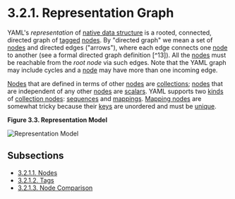 # 3.2.1. Representation Graph

YAML's *representation* of [native data structure](https://yaml.org/spec/1.2.2/#representing-native-data-structures) is a rooted, connected, directed graph of [tagged](https://yaml.org/spec/1.2.2/#tags) [nodes](https://yaml.org/spec/1.2.2/#nodes). By "directed graph" we mean a set of [nodes](https://yaml.org/spec/1.2.2/#nodes) and directed edges ("arrows"), where each edge connects one [node](https://yaml.org/spec/1.2.2/#nodes) to another (see a formal directed graph definition [^13]). All the [nodes](https://yaml.org/spec/1.2.2/#nodes) must be reachable from the *root node* via such edges. Note that the YAML graph may include cycles and a [node](https://yaml.org/spec/1.2.2/#nodes) may have more than one incoming edge.

[Nodes](https://yaml.org/spec/1.2.2/#nodes) that are defined in terms of other [nodes](https://yaml.org/spec/1.2.2/#nodes) are [collections](https://yaml.org/spec/1.2.2/#collections); [nodes](https://yaml.org/spec/1.2.2/#nodes) that are independent of any other [nodes](https://yaml.org/spec/1.2.2/#nodes) are [scalars](https://yaml.org/spec/1.2.2/#scalars). YAML supports two [kinds](https://yaml.org/spec/1.2.2/#nodes) of [collection nodes](https://yaml.org/spec/1.2.2/#mapping): [sequences](https://yaml.org/spec/1.2.2/#sequence) and [mappings](https://yaml.org/spec/1.2.2/#mapping). [Mapping nodes](https://yaml.org/spec/1.2.2/#mapping) are somewhat tricky because their [keys](https://yaml.org/spec/1.2.2/#nodes) are unordered and must be [unique](https://yaml.org/spec/1.2.2/#node-comparison).

**Figure 3.3. Representation Model**

![Representation Model](https://yaml.org/spec/1.2.2/img/represent2.svg)

## Subsections

- [3.2.1.1. Nodes](3.2.1.1-nodes.md)
- [3.2.1.2. Tags](3.2.1.2-tags.md)
- [3.2.1.3. Node Comparison](3.2.1.3-node-comparison.md)